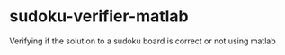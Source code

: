 # sudoku-verifier-matlab
Verifying if the solution to a sudoku board is correct or not using matlab 
